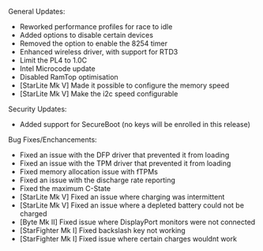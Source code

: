 General Updates:
* Reworked performance profiles for race to idle
* Added options to disable certain devices
* Removed the option to enable the 8254 timer
* Enhanced wireless driver, with support for RTD3
* Limit the PL4 to 1.0C
* Intel Microcode update
* Disabled RamTop optimisation
* [StarLite Mk V] Made it possible to configure the memory speed
* [StarLite Mk V] Make the i2c speed configurable

Security Updates:
* Added support for SecureBoot (no keys will be enrolled in this release)

Bug Fixes/Enchancements:
* Fixed an issue with the DFP driver that prevented it from loading
* Fixed an issue with the TPM driver that prevented it from loading
* Fixed memory allocation issue with fTPMs
* Fixed an issue with the discharge rate reporting
* Fixed the maximum C-State
* [StarLite Mk V] Fixed an issue where charging was intermittent
* [StarLite Mk V] Fixed an issue where a depleted battery could not be charged
* [Byte Mk II] Fixed issue where DisplayPort monitors were not connected
* [StarFighter Mk I] Fixed backslash key not working
* [StarFighter Mk I] Fixed issue where certain charges wouldnt work

